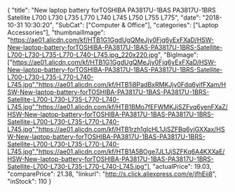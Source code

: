 {
	"title": "New laptop battery forTOSHIBA PA3817U-1BAS PA3817U-1BRS Satellite L700 L730 L735 L770 L740 L745 L750 L755 L775",
	"date": "2018-10-31 10:30:20",
	"SubCat": ["Computer & Office"],
	"categories": ["Laptop Accessories"],
	"thumbnailImage": "https://ae01.alicdn.com/kf/HTB1G1GgdUgQMeJjy0Fjq6yExFXaD/HSW-New-laptop-battery-forTOSHIBA-PA3817U-1BAS-PA3817U-1BRS-Satellite-L700-L730-L735-L770-L740-L745.jpg_220x220.jpg",
	"BigImage": ["https://ae01.alicdn.com/kf/HTB1G1GgdUgQMeJjy0Fjq6yExFXaD/HSW-New-laptop-battery-forTOSHIBA-PA3817U-1BAS-PA3817U-1BRS-Satellite-L700-L730-L735-L770-L740-L745.jpg","https://ae01.alicdn.com/kf/HTB1i8PadBxRMKJjy0Fdq6yifFXam/HSW-New-laptop-battery-forTOSHIBA-PA3817U-1BAS-PA3817U-1BRS-Satellite-L700-L730-L735-L770-L740-L745.jpg","https://ae01.alicdn.com/kf/HTB1BMo7fEFWMKJjSZFvq6yenFXaZ/HSW-New-laptop-battery-forTOSHIBA-PA3817U-1BAS-PA3817U-1BRS-Satellite-L700-L730-L735-L770-L740-L745.jpg","https://ae01.alicdn.com/kf/HTB1rzh1glcHL1JjSZFBq6yiGXXax/HSW-New-laptop-battery-forTOSHIBA-PA3817U-1BAS-PA3817U-1BRS-Satellite-L700-L730-L735-L770-L740-L745.jpg","https://ae01.alicdn.com/kf/HTB1A5BOge7JL1JjSZFKq6A4KXXaE/HSW-New-laptop-battery-forTOSHIBA-PA3817U-1BAS-PA3817U-1BRS-Satellite-L700-L730-L735-L770-L740-L745.jpg"],
	"actualPrice": 19.03,
	"comparePrice": 21.38,
	"linkurl": "http://s.click.aliexpress.com/e/jfhEii8",
	"inStock": 110
}
